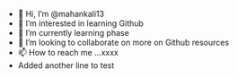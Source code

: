- 👋 Hi, I’m @mahankali13
- 👀 I’m interested in learning Github
- 🌱 I’m currently learning phase
- 💞️ I’m looking to collaborate on more on Github resources
- 📫 How to reach me ...xxxx
- Added another line to test
<!---
mahankali13/mahankali13 is a ✨ special ✨ repository because its `README.md` (this file) appears on your GitHub profile.
You can click the Preview link to take a look at your changes.
--->

